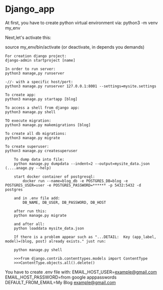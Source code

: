 # Django_app

At first, you have to create python virtual environment via:
python3 -m venv my_env

Next,let's activate this:

source my_env/bin/activate
(or deactivate, in depends you demands)

    For creation django project:
    django-admin startproject [name]

    In order to run server:
    python3 manage,py runserver
    
    -//- with a specific host/port:
    python3 manage.py runserver 127.0.0.1:8001 --settings=mysite.settings

    To create app:
    python3 manage.py startapp [blog]

    To access a shell from django app:
    python3 manage.py shell

    TO execute migration:
    python3 manage.py makemigrations [blog]
    
    To create all db migrations:
    python3 manage.py migrate

    To create superuser:
    python3 manage.py createsuperuser

        To dump data into file:
        python manage.py dumpdata --indent=2 --output=mysite_data.json (....anage.py --help)

        start docker container of postgresql:
            docker run --name=blog_db -e POSTGRES_DB=blog -e POSTGRES_USER=user -e POSTGRES_PASSWORD=****** -p 5432:5432 -d postgres
        
        and in .env file add:
            DB_NAME, DB_USER, DB_PASSWORD, DB_HOST

        after run this:
        python manage.py migrate

        and after all:
        python loaddata mysite_data.json
        
        If there is a problem appear such as "...DETAIL:  Key (app_label, model)=(blog, post) already exists." just run:

        python manage.py shell

        >>>from django.contrib.contenttypes.models import ContentType
        >>>ContentType.objects.all().delete()

You have to create .env file with:
EMAIL_HOST_USER=<example@gmail.com>
EMAIL_HOST_PASSWORD=from google apppasswords
DEFAULT_FROM_EMAIL=My Blog <example@gmail.com>
